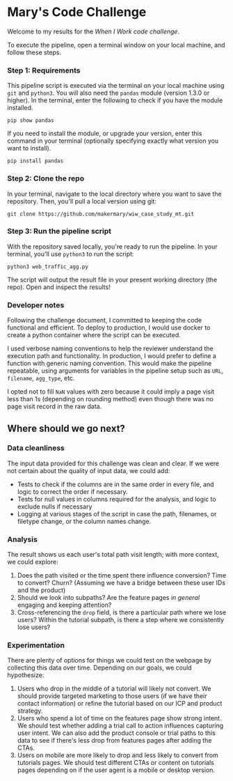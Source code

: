 # Mary's Code Challenge
Welcome to my results for the *When I Work code challenge*.

To execute the pipeline, open a terminal window on your local machine, and follow these steps.

### Step 1: Requirements

This pipeline script is executed via the terminal on your local machine using `git` and `python3`.
You will also need the `pandas` module (version 1.3.0 or higher). In the terminal, enter the following to check if you have the module installed.
```
pip show pandas
```
If you need to install the module, or upgrade your version, enter this command in your terminal (optionally specifying exactly what version you want to install).
```
pip install pandas
```

### Step 2: Clone the repo
In your terminal, navigate to the local directory where you want to save the repository. Then, you'll pull a local version using git:
```
git clone https://github.com/makermary/wiw_case_study_mt.git
```

### Step 3: Run the pipeline script
With the repository saved locally, you're ready to run the pipeline. In your terminal, you'll use `python3` to run the script:
```
python3 web_traffic_agg.py
```
The script will output the result file in your present working directory (the repo). Open and inspect the results!

### Developer notes
Following the challenge document, I committed to keeping the code functional and efficient. To deploy to production, I would use docker to create a python container where the script can be executed.

I used verbose naming conventions to help the reviewer understand the execution path and functionality. In production, I would prefer to define a function with generic naming convention. This would make the pipeline repeatable, using arguments for variables in the pipeline setup such as `URL`, `filename`, `agg_type`, etc. 

I opted not to fill `NaN` values with zero because it could imply a page visit less than 1s (depending on rounding method) even though there was no page visit record in the raw data.


## Where should we go next?
### Data cleanliness
The input data provided for this challenge was clean and clear. If we were not certain about the quality of input data, we could add:
- Tests to check if the columns are in the same order in every file, and logic to correct the order if necessary.
- Tests for null values in columns required for the analysis, and logic to exclude nulls if necessary
- Logging at various stages of the script in case the path, filenames, or filetype change, or the column names change.

### Analysis
The result shows us each user's total path visit length; with more context, we could explore:
1. Does the path visited or the time spent there influence conversion? Time to convert? Churn? (Assuming we have a bridge between these user IDs and the product)
2. Should we look into subpaths? Are the feature pages *in general* engaging and keeping attention?
3. Cross-referencing the `drop` field, is there a particular path where we lose users? Within the tutorial subpath, is there a step where we consistently lose users?

### Experimentation
There are plenty of options for things we could test on the webpage by collecting this data over time. Depending on our goals, we could hypothesize:
1. Users who drop in the middle of a tutorial will likely not convert. We should provide targeted marketing to those users (if we have their contact information) or refine the tutorial based on our ICP and product strategy.
2. Users who spend a lot of time on the features page show strong intent. We should test whether adding a trial call to action influences capturing user intent. We can also add the product console or trial paths to this data to see if there's less drop from features pages after adding the CTAs.
3. Users on mobile are more likely to drop and less likely to convert from tutorials pages. We should test different CTAs or content on tutorials pages depending on if the user agent is a mobile or desktop version.